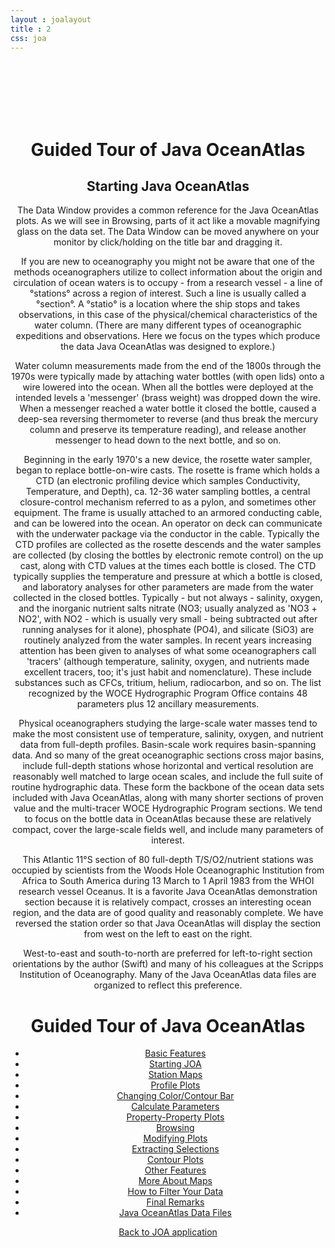 ```yaml
---
layout : joalayout
title : 2
css: joa
---
```


<br><br><br><br><br>
<center>
<div id="container" class="tour page  row-fluid" style="max-width:150vh">
<div id="main_content" class="contained span8">
<div id="top"></div>        
<div id="guided_tour">
	<h1>Guided Tour of Java OceanAtlas </h1>
	<h2>Starting Java OceanAtlas</h2>
	<div id="guided_tour_content">
	<p>The Data Window provides a common reference for the Java OceanAtlas plots. As we will see in Browsing, parts of it act like a movable magnifying glass on the data set. The Data Window can be moved anywhere on your monitor by click/holding on the title bar and dragging it.</p>

<p>If you are new to oceanography you might not be aware that one of the methods oceanographers utilize to collect information about the origin and circulation of ocean waters is to occupy - from a research vessel - a line of &deg;stations&deg;  across a region of interest. Such a line is usually called a &deg;section&deg;. A &deg;statio&deg; is a location where the ship stops and takes observations, in this case of the physical/chemical characteristics of the water column. (There are many different types of oceanographic expeditions and observations. Here we focus on the types which produce the data Java OceanAtlas was designed to explore.)</p>

<p>Water column measurements made from the end of the 1800s through the 1970s were typically made by attaching water bottles (with open lids) onto a wire lowered into the ocean. When all the bottles were deployed at the intended levels a &#39;messenger&#39; (brass weight) was dropped down the wire. When a messenger reached a water bottle it closed the bottle, caused a deep-sea reversing thermometer to reverse (and thus break the mercury column and preserve its temperature reading), and release another messenger to head down to the next bottle, and so on.</p>

<p>Beginning in the early 1970&#39;s a new device, the rosette water sampler, began to replace bottle-on-wire casts. The rosette is frame which holds a CTD (an electronic profiling device which samples Conductivity, Temperature, and Depth), ca. 12-36 water sampling bottles, a central closure-control mechanism referred to as a pylon, and sometimes other equipment. The frame is usually attached to an armored conducting cable, and can be lowered into the ocean. An operator on deck can communicate with the underwater package via the conductor in the cable. Typically the CTD profiles are collected as the rosette descends and the water samples are collected (by closing the bottles by electronic remote control) on the up cast, along with CTD values at the times each bottle is closed. The CTD typically supplies the temperature and pressure at which a bottle is closed, and laboratory analyses for other parameters are made from the water collected in the closed bottles. Typically - but not always - salinity, oxygen, and the inorganic nutrient salts nitrate (NO3; usually analyzed as &#39;NO3 + NO2&#39;, with NO2 - which is usually very small - being subtracted out after running analyses for it alone), phosphate (PO4), and silicate (SiO3) are routinely analyzed from the water samples. In recent years increasing attention has been given to analyses of what some oceanographers call &#39;tracers&#39; (although temperature, salinity, oxygen, and nutrients made excellent tracers, too; it&#39;s just habit and nomenclature). These include substances such as CFCs, tritium, helium, radiocarbon, and so on. The list recognized by the WOCE Hydrographic Program Office contains 48 parameters plus 12 ancillary measurements.</p>

<p>Physical oceanographers studying the large-scale water masses tend to make the most consistent use of temperature, salinity, oxygen, and nutrient data from full-depth profiles. Basin-scale work requires basin-spanning data. And so many of the great oceanographic sections cross major basins, include full-depth stations whose horizontal and vertical resolution are reasonably well matched to large ocean scales, and include the full suite of routine hydrographic data. These form the backbone of the ocean data sets included with Java OceanAtlas, along with many shorter sections of proven value and the multi-tracer WOCE Hydrographic Program sections. We tend to focus on the bottle data in OceanAtlas because these are relatively compact, cover the large-scale fields well, and include many parameters of interest.</p>

<p>This Atlantic 11&deg;S section of 80 full-depth T/S/O2/nutrient stations was occupied by scientists from the Woods Hole Oceanographic Institution from Africa to South America during 13 March to 1 April 1983 from the WHOI research vessel Oceanus. It is a favorite Java OceanAtlas demonstration section because it is relatively compact, crosses an interesting ocean region, and the data are of good quality and reasonably complete. We have reversed the station order so that Java OceanAtlas will display the section from west on the left to east on the right.
	<p>West-to-east and south-to-north are preferred for left-to-right section orientations by the author (Swift) and many of his colleagues at the Scripps Institution of Oceanography. Many of the Java OceanAtlas data files are organized to reflect this preference.</p>
</div>
</div>
        </div>     
        <div id="right" class="span4">        
<h1>Guided Tour of Java OceanAtlas</h1>
<ul>
  <li class="active"><a href="/tour/1">Basic Features</a></li>
  <li><a href="/tour/2">Starting JOA</a></li>
  <li><a href="/tour/3">Station Maps</a></li>
  <li><a href="/tour/4">Profile Plots</a></li>
  <li><a href="/tour/5">Changing Color/Contour Bar</a></li>
  <li><a href="/tour/6">Calculate Parameters</a></li>
  <li><a href="/tour/7">Property-Property Plots</a></li>
  <li><a href="/tour/8">Browsing</a></li>
  <li><a href="/tour/9">Modifying Plots</a></li>
  <li><a href="/tour/10">Extracting Selections</a></li>
  <li><a href="/tour/11">Contour Plots</a></li>
  <li><a href="/tour/12">Other Features</a></li>
  <li><a href="/tour/13">More About Maps</a></li>
  <li><a href="/tour/14">How to Filter Your Data</a></li>
  <li><a href="/tour/15">Final Remarks</a></li>
  <li><a href="/tour/16">Java OceanAtlas Data Files</a></li>
</ul>
<p><a href="/joa" class="btn">Back to JOA application</a></p>
        </div>       
      </div>
</center>
